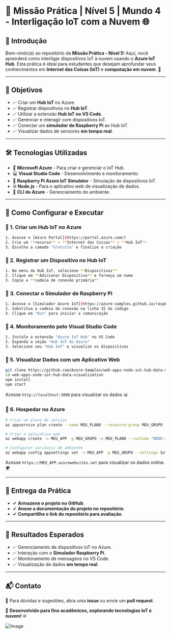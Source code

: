# 🚀 Missão Prática | Nível 5 | Mundo 4 - Interligação IoT com a Nuvem 🌐



## 📌 Introdução

Bem-vindo(a) ao repositório da **Missão Prática - Nível 5**! Aqui, você aprenderá como interligar dispositivos IoT à nuvem usando o **Azure IoT Hub**. Esta prática é ideal para estudantes que desejam aprofundar seus conhecimentos em **Internet das Coisas (IoT)** e **computação em nuvem**. 🚀

---

## 🎯 Objetivos

- ✅ Criar um **Hub IoT** no Azure.
- ✅ Registrar dispositivos no **Hub IoT**.
- ✅ Utilizar a extensão **Hub IoT no VS Code**.
- ✅ Gerenciar e interagir com dispositivos IoT.
- ✅ Conectar um **simulador de Raspberry Pi** ao Hub IoT.
- ✅ Visualizar dados de sensores **em tempo real**.

---

## 🛠️ Tecnologias Utilizadas

- 🏢 **Microsoft Azure** - Para criar e gerenciar o IoT Hub.
- 💻 **Visual Studio Code** - Desenvolvimento e monitoramento.
- 🍓 **Raspberry Pi Azure IoT Simulator** - Simulação de dispositivos IoT.
- 🌐 **Node.js** - Para o aplicativo web de visualização de dados.
- 🔧 **CLI do Azure** - Gerenciamento do ambiente.

---

## 🚀 Como Configurar e Executar

### 📌 1. Criar um Hub IoT no Azure

```bash
1. Acesse o [Azure Portal](https://portal.azure.com/)
2. Crie um **recurso** > **Internet das Coisas** > **Hub IoT**
3. Escolha a camada "Gratuita" e finalize a criação
```

### 📌 2. Registrar um Dispositivo no Hub IoT

```bash
1. No menu do Hub IoT, selecione **Dispositivos**
2. Clique em **Adicionar Dispositivo** e forneça um nome
3. Copie a **cadeia de conexão primária**
```

### 📌 3. Conectar o Simulador de Raspberry Pi

```bash
1. Acesse o [Simulador Azure IoT](https://azure-samples.github.io/raspberry-pi-web-simulator/#GetStarted)
2. Substitua a cadeia de conexão na linha 15 do código
3. Clique em "Run" para iniciar a comunicação
```

### 📌 4. Monitoramento pelo Visual Studio Code

```bash
1. Instale a extensão "Azure IoT Hub" no VS Code
2. Expanda a seção "Hub IoT do Azure"
3. Selecione seu "Hub IoT" e visualize os dispositivos
```

### 📌 5. Visualizar Dados com um Aplicativo Web

```bash
git clone https://github.com/Azure-Samples/web-apps-node-iot-hub-data-visualization
cd web-apps-node-iot-hub-data-visualization
npm install
npm start
```

Acesse `http://localhost:3000` para visualizar os dados 📊

### 📌 6. Hospedar no Azure

```bash
# Criar um plano de serviço
az appservice plan create --name MEU_PLANO --resource-group MEU_GRUPO --sku FREE

# Criar o aplicativo web
az webapp create -n MEU_APP -g MEU_GRUPO -p MEU_PLANO --runtime "NODE:16LTS"

# Configurar variáveis de ambiente
az webapp config appsettings set -n MEU_APP -g MEU_GRUPO --settings IotHubConnectionString="MINHA_STRING" EventHubConsumerGroup="MEU_GRUPO_CONSUMIDOR"
```

Acesse `https://MEU_APP.azurewebsites.net` para visualizar os dados online. 🌍

---

## 📌 Entrega da Prática

- ✔ **Armazene o projeto no GitHub**.
- ✔ **Anexe a documentação do projeto no repositório**.
- ✔ **Compartilhe o link do repositório para avaliação**.

---

## 🎯 Resultados Esperados

- ✅ Gerenciamento de dispositivos IoT no Azure.
- ✅ Interação com o **Simulador Raspberry Pi**.
- ✅ Monitoramento de mensagens no VS Code.
- ✅ Visualização de dados **em tempo real**.

---

## 📬 Contato

📌 Para dúvidas e sugestões, abra uma **issue** ou envie um **pull request**.

🚀 **Desenvolvido para fins acadêmicos, explorando tecnologias IoT e nuvem!** 🌐

![Image](https://github.com/user-attachments/assets/ee7db238-9b55-4eed-be5f-8684890655ed)
